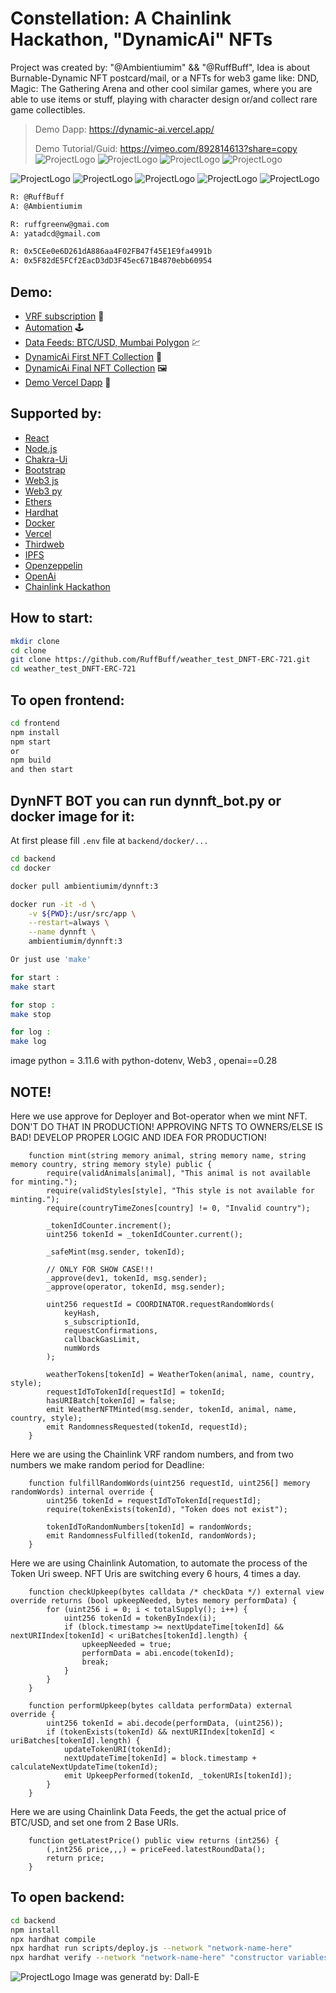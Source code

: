 # Constellation: A Chainlink Hackathon, "DynamicAi" NFTs
Project was created by: "@Ambientiumim" && "@RuffBuff",
Idea is about Burnable-Dynamic NFT postcard/mail, or a NFTs for web3 game like: DND, Magic: The Gathering Arena and other cool similar games, where you are able to use items or stuff, playing with character design or/and collect rare game collectibles.
> Demo Dapp: https://dynamic-ai.vercel.app/
>
> Demo Tutorial/Guid: https://vimeo.com/892814613?share=copy
![ProjectLogo](https://github.com/ruffbuff/weather_test_DNFT-ERC-721/blob/main/frontend/src/images/Why.jpg)
![ProjectLogo](https://github.com/ruffbuff/weather_test_DNFT-ERC-721/blob/main/frontend/src/images/Start.jpg)
![ProjectLogo](https://github.com/ruffbuff/weather_test_DNFT-ERC-721/blob/main/frontend/src/images/Mid.jpg)
![ProjectLogo](https://github.com/ruffbuff/weather_test_DNFT-ERC-721/blob/main/frontend/src/images/End.jpg)

![ProjectLogo](https://github.com/ruffbuff/weather_test_DNFT-ERC-721/blob/main/frontend/src/images/hackathonn5.jpg)
![ProjectLogo](https://github.com/ruffbuff/weather_test_DNFT-ERC-721/blob/main/frontend/src/images/hackathonn4.jpg)
![ProjectLogo](https://github.com/ruffbuff/weather_test_DNFT-ERC-721/blob/main/frontend/src/images/hackathonn3.jpg)
![ProjectLogo](https://github.com/ruffbuff/weather_test_DNFT-ERC-721/blob/main/frontend/src/images/hackathonn2.jpg)
![ProjectLogo](https://github.com/ruffbuff/weather_test_DNFT-ERC-721/blob/main/frontend/src/images/hackathonn.jpg)
```bash
R: @RuffBuff
A: @Ambientiumim

R: ruffgreenw@gmai.com 
A: yatadcd@gmail.com

R: 0x5CEe0e6D261dA886aa4F02FB47f45E1E9fa4991b
A: 0x5F82dE5FCf2EacD3dD3F45ec671B4870ebb60954
```

## Demo:
- [VRF subscription](https://vrf.chain.link/mumbai/6385) :game_die:
- [Automation](https://automation.chain.link/mumbai/23104568745556896409274835808211757805780096452881858554117652458904576237493) :joystick:
- [Data Feeds: BTC/USD, Mumbai Polygon](https://mumbai.polygonscan.com/address/0x007A22900a3B98143368Bd5906f8E17e9867581b) :chart:
- [DynamicAi First NFT Collection](https://mumbai.polygonscan.com/address/0xc1ba35D68B3B951FFaDbC264041A0868B70B01c0) :art:
- [DynamicAi Final NFT Collection](https://mumbai.polygonscan.com/address/0x71708CFC7c8dBcDeaC10043C9e50Bf7d22222037) :framed_picture:
- [Demo Vercel Dapp](https://dynamic-ai.vercel.app/) :tada:

## Supported by:
- [React](https://react.dev/)
- [Node.js](https://nodejs.org/)
- [Chakra-Ui](https://chakra-ui.com/)
- [Bootstrap](https://getbootstrap.com/)
- [Web3 js](https://web3js.readthedocs.io/en/v1.10.0/)
- [Web3 py](https://web3py.readthedocs.io/en/stable/)
- [Ethers](https://docs.ethers.org/v6/)
- [Hardhat](https://hardhat.org/)
- [Docker](https://www.docker.com/)
- [Vercel](https://vercel.com/)
- [Thirdweb](https://thirdweb.com/)
- [IPFS](https://ipfs.tech/)
- [Openzeppelin](https://www.openzeppelin.com/)
- [OpenAi](https://openai.com/)
- [Chainlink Hackathon](https://chain.link/hackathon?utm_medium=referral&utm_source=chainlink&utm_campaign=constellation-hackathon&agid=0s477xp3xv6v)

## How to start:
```bash
mkdir clone
cd clone
git clone https://github.com/RuffBuff/weather_test_DNFT-ERC-721.git
cd weather_test_DNFT-ERC-721
```

## To open frontend:
```bash
cd frontend
npm install
npm start
or
npm build
and then start
```

## DynNFT BOT you can run dynnft_bot.py  or docker image for it:
At first please fill `.env` file at `backend/docker/...`
```bash
cd backend
cd docker

docker pull ambientiumim/dynnft:3

docker run -it -d \
    -v ${PWD}:/usr/src/app \
    --restart=always \
    --name dynnft \
    ambientiumim/dynnft:3

Or just use 'make' 

for start :
make start

for stop :
make stop

for log :
make log
```
image python = 3.11.6 with python-dotenv, Web3 , openai==0.28

## NOTE!
Here we use approve for Deployer and Bot-operator when we mint NFT.
DON'T DO THAT IN PRODUCTION! APPROVING NFTS TO OWNERS/ELSE IS BAD!
DEVELOP PROPER LOGIC AND IDEA FOR PRODUCTION!
```solidity
    function mint(string memory animal, string memory name, string memory country, string memory style) public {
        require(validAnimals[animal], "This animal is not available for minting.");
        require(validStyles[style], "This style is not available for minting.");
        require(countryTimeZones[country] != 0, "Invalid country");

        _tokenIdCounter.increment();
        uint256 tokenId = _tokenIdCounter.current();

        _safeMint(msg.sender, tokenId);

        // ONLY FOR SHOW CASE!!!
        _approve(dev1, tokenId, msg.sender);
        _approve(operator, tokenId, msg.sender);

        uint256 requestId = COORDINATOR.requestRandomWords(
            keyHash,
            s_subscriptionId,
            requestConfirmations,
            callbackGasLimit,
            numWords
        );

        weatherTokens[tokenId] = WeatherToken(animal, name, country, style);
        requestIdToTokenId[requestId] = tokenId;
        hasURIBatch[tokenId] = false;
        emit WeatherNFTMinted(msg.sender, tokenId, animal, name, country, style);
        emit RandomnessRequested(tokenId, requestId);
    }
```
Here we are using the Chainlink VRF random numbers, and from two numbers we make random period for Deadline:
```solidity
    function fulfillRandomWords(uint256 requestId, uint256[] memory randomWords) internal override {
        uint256 tokenId = requestIdToTokenId[requestId];
        require(tokenExists(tokenId), "Token does not exist");

        tokenIdToRandomNumbers[tokenId] = randomWords;
        emit RandomnessFulfilled(tokenId, randomWords);
    }
```
Here we are using Chainlink Automation, to automate the process of the Token Uri sweep.
NFT Uris are switching every 6 hours, 4 times a day.
```solidity
    function checkUpkeep(bytes calldata /* checkData */) external view override returns (bool upkeepNeeded, bytes memory performData) {
        for (uint256 i = 0; i < totalSupply(); i++) {
            uint256 tokenId = tokenByIndex(i);
            if (block.timestamp >= nextUpdateTime[tokenId] && nextURIIndex[tokenId] < uriBatches[tokenId].length) {
                upkeepNeeded = true;
                performData = abi.encode(tokenId);
                break;
            }
        }
    }

    function performUpkeep(bytes calldata performData) external override {
        uint256 tokenId = abi.decode(performData, (uint256));
        if (tokenExists(tokenId) && nextURIIndex[tokenId] < uriBatches[tokenId].length) {
            updateTokenURI(tokenId);
            nextUpdateTime[tokenId] = block.timestamp + calculateNextUpdateTime(tokenId);
            emit UpkeepPerformed(tokenId, _tokenURIs[tokenId]);
        }
    }
```
Here we are using Chainlink Data Feeds, the get the actual price of BTC/USD, and set one from 2 Base URIs.
```solidity
    function getLatestPrice() public view returns (int256) {
        (,int256 price,,,) = priceFeed.latestRoundData();
        return price;
    }
```

## To open backend:
```bash
cd backend
npm install
npx hardhat compile
npx hardhat run scripts/deploy.js --network "network-name-here"
npx hardhat verify --network "network-name-here" "constructor variables if they are "exist"
```

![ProjectLogo](https://github.com/ruffbuff/weather_test_DNFT-ERC-721/blob/main/frontend/src/images/log.png)
Image was generatd by: Dall-E
